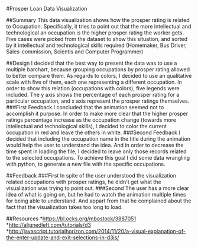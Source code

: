 #Prosper Loan Data Visualization

##Summary
This data visualization shows how the prosper rating is related to Occupation.
Specifically, it tries to point out that the more intellectual and technological an occupation is the higher prosper rating the worker gets.
Five cases were picked from the dataset to show this situation, and sorted by it intellectual and technological skills required
(Homemaker, Bus Driver, Sales-commission, Scientis and Computer Programmer)

##Design
I decided that the best way to present the data was to use a multiple barchart, because grouping occupations by prosper rating allowed to better compare them.
As regards to colors, I decided to use an qualitative scale with five of them, each one representing a different occupation. In order to show this relation
(occupations with colors), five legends were included.
The y axis shows the percentage of each prosper rating for a particular occupation, and x axis represent the prosper ratings themselves.
###First Feedback
I concluded that the animation seemed not to accomplish it purpose. In order to make more clear that the higher prosper ratings percentage increase as the occupation change (towards more intellectual and technological skills), I decided to color the current occupation in red and leave the others in white.
###Second Feedback
I decided that including the occupation name in the title during the animation would help the user to understand the idea. And in order to decrease the time spent in loading the file, I decided to leave only those records related to the selected occupations. To achieve this goal I did some data wrangling with python, to generate a new file with the specific occupations.

##Feedback
###First
In spite of the user understood the visualization related occupations with prosper ratings, he didn't get what the visualization was trying to point out.
###Second
The user has a more clear idea of what is going on, but he had to watch the animation multiple times for being able to understand. And appart from that he complained about the fact that the visualization takes too long to load.

##Resources
 *https://bl.ocks.org/mbostock/3887051
 *http://alignedleft.com/tutorials/d3
 *http://javascript.tutorialhorizon.com/2014/11/20/a-visual-explanation-of-the-enter-update-and-exit-selections-in-d3js/